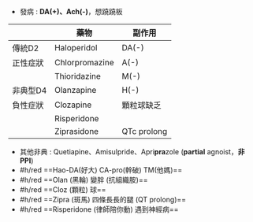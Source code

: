 - 發病 : **DA(+)、Ach(-)**，想蹺蹺板

|          | 藥物          | 副作用      |
|----------|---------------|-------------|
| 傳統D2   | Haloperidol   | DA(-)       |
| 正性症狀 | Chlorpromazine | A(-)        |
|          | Thioridazine  | M(-)        |
| 非典型D4 | Olanzapine    | H(-)        |
| 負性症狀 | Clozapine     | 顆粒球缺乏  |
|          | Risperidone   |             |
|          | Ziprasidone   | QTc prolong |
- 其他非典 : Quetiapine、Amisulpride、Apri**pra**zole (**partial** agnoist，**非PPI**)
- #h/red ==Hao-DA(好大) CA-pro(幹破) TM(他媽)==
- #h/red ==Olan (黑輪) 變胖 (抗組織胺)==
- #h/red ==Cloz (顆粒) 球==
- #h/red ==Zipra (斑馬) 四條長長的腿 (QT prolong)==
- #h/red ==Risperidone (律師陪你動) 遇到神經病==